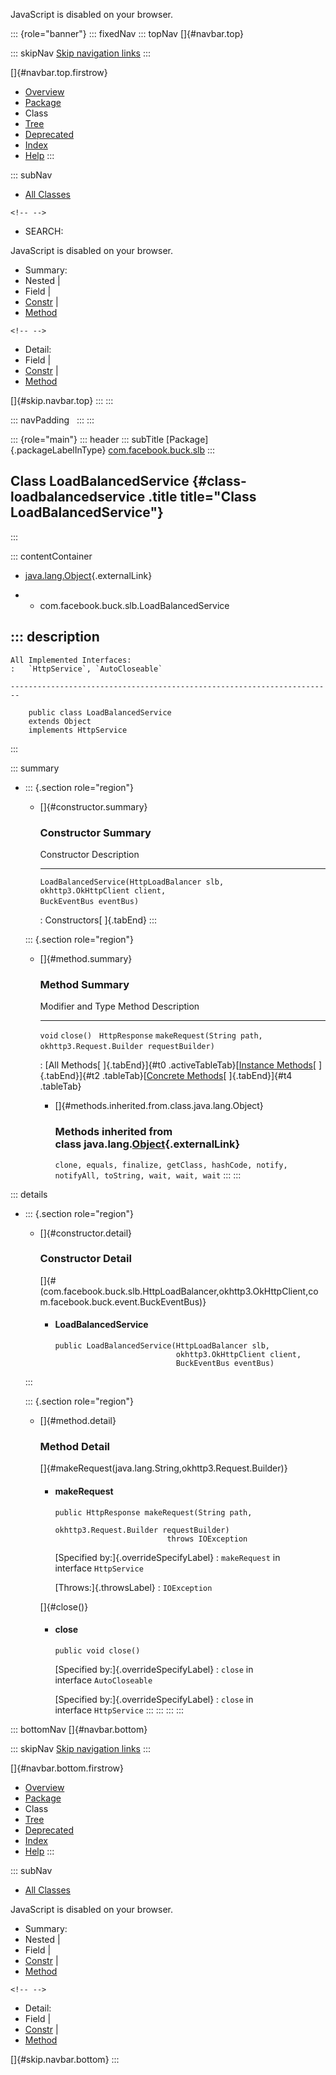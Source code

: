 <div>

JavaScript is disabled on your browser.

</div>

::: {role="banner"}
::: fixedNav
::: topNav
[]{#navbar.top}

::: skipNav
[Skip navigation links](#skip.navbar.top "Skip navigation links")
:::

[]{#navbar.top.firstrow}

-   [Overview](../../../../index.html)
-   [Package](package-summary.html)
-   Class
-   [Tree](package-tree.html)
-   [Deprecated](../../../../deprecated-list.html)
-   [Index](../../../../index-all.html)
-   [Help](../../../../help-doc.html)
:::

::: subNav
-   [All Classes](../../../../allclasses.html)

```{=html}
<!-- -->
```
-   SEARCH:

<div>

<div>

JavaScript is disabled on your browser.

</div>

</div>

<div>

-   Summary: 
-   Nested \| 
-   Field \| 
-   [Constr](#constructor.summary) \| 
-   [Method](#method.summary)

```{=html}
<!-- -->
```
-   Detail: 
-   Field \| 
-   [Constr](#constructor.detail) \| 
-   [Method](#method.detail)

</div>

[]{#skip.navbar.top}
:::
:::

::: navPadding
 
:::
:::

::: {role="main"}
::: header
::: subTitle
[Package]{.packageLabelInType} [com.facebook.buck.slb](package-summary.html)
:::

## Class LoadBalancedService {#class-loadbalancedservice .title title="Class LoadBalancedService"}
:::

::: contentContainer
-   [java.lang.Object](http://docs.oracle.com/javase/7/docs/api/java/lang/Object.html?is-external=true "class or interface in java.lang"){.externalLink}

-   -   com.facebook.buck.slb.LoadBalancedService

::: description
-   

    All Implemented Interfaces:
    :   `HttpService`, `AutoCloseable`

    ------------------------------------------------------------------------

        public class LoadBalancedService
        extends Object
        implements HttpService
:::

::: summary
-   ::: {.section role="region"}
    -   []{#constructor.summary}

        ### Constructor Summary

          Constructor                                                                                                                             Description
          --------------------------------------------------------------------------------------------------------------------------------------- -------------
          `LoadBalancedService​(HttpLoadBalancer slb,                    okhttp3.OkHttpClient client,                    BuckEventBus eventBus)`    

          : Constructors[ ]{.tabEnd}
    :::

    ::: {.section role="region"}
    -   []{#method.summary}

        ### Method Summary

          Modifier and Type   Method                                                                          Description
          ------------------- ------------------------------------------------------------------------------- -------------
          `void`              `close()`                                                                        
          `HttpResponse`      `makeRequest​(String path,            okhttp3.Request.Builder requestBuilder)`    

          : [All Methods[ ]{.tabEnd}]{#t0 .activeTableTab}[[Instance
          Methods](javascript:show(2);)[ ]{.tabEnd}]{#t2
          .tableTab}[[Concrete
          Methods](javascript:show(8);)[ ]{.tabEnd}]{#t4 .tableTab}

        -   []{#methods.inherited.from.class.java.lang.Object}

            ### Methods inherited from class java.lang.[Object](http://docs.oracle.com/javase/7/docs/api/java/lang/Object.html?is-external=true "class or interface in java.lang"){.externalLink}

            `clone, equals, finalize, getClass, hashCode, notify, notifyAll, toString, wait, wait, wait`
    :::
:::

::: details
-   ::: {.section role="region"}
    -   []{#constructor.detail}

        ### Constructor Detail

        []{#<init>(com.facebook.buck.slb.HttpLoadBalancer,okhttp3.OkHttpClient,com.facebook.buck.event.BuckEventBus)}

        -   #### LoadBalancedService

                public LoadBalancedService​(HttpLoadBalancer slb,
                                           okhttp3.OkHttpClient client,
                                           BuckEventBus eventBus)
    :::

    ::: {.section role="region"}
    -   []{#method.detail}

        ### Method Detail

        []{#makeRequest(java.lang.String,okhttp3.Request.Builder)}

        -   #### makeRequest

            ``` methodSignature
            public HttpResponse makeRequest​(String path,
                                            okhttp3.Request.Builder requestBuilder)
                                     throws IOException
            ```

            [Specified by:]{.overrideSpecifyLabel}
            :   `makeRequest` in interface `HttpService`

            [Throws:]{.throwsLabel}
            :   `IOException`

        []{#close()}

        -   #### close

            ``` methodSignature
            public void close()
            ```

            [Specified by:]{.overrideSpecifyLabel}
            :   `close` in interface `AutoCloseable`

            [Specified by:]{.overrideSpecifyLabel}
            :   `close` in interface `HttpService`
    :::
:::
:::
:::

::: bottomNav
[]{#navbar.bottom}

::: skipNav
[Skip navigation links](#skip.navbar.bottom "Skip navigation links")
:::

[]{#navbar.bottom.firstrow}

-   [Overview](../../../../index.html)
-   [Package](package-summary.html)
-   Class
-   [Tree](package-tree.html)
-   [Deprecated](../../../../deprecated-list.html)
-   [Index](../../../../index-all.html)
-   [Help](../../../../help-doc.html)
:::

::: subNav
-   [All Classes](../../../../allclasses.html)

<div>

<div>

JavaScript is disabled on your browser.

</div>

</div>

<div>

-   Summary: 
-   Nested \| 
-   Field \| 
-   [Constr](#constructor.summary) \| 
-   [Method](#method.summary)

```{=html}
<!-- -->
```
-   Detail: 
-   Field \| 
-   [Constr](#constructor.detail) \| 
-   [Method](#method.detail)

</div>

[]{#skip.navbar.bottom}
:::
